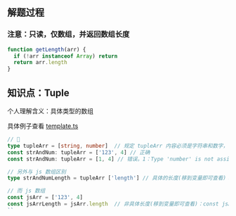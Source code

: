## 解题过程

### 注意：只读，仅数组，并返回数组长度

```js
function getLength(arr) {
  if (!arr instanceof Array) return
  return arr.length
}
```

## 知识点：Tuple

个人理解含义：具体类型的数组

具体例子查看 [template.ts](./template.ts)
```ts
// 🌰
type tupleArr = [string, number]  // 规定 tupleArr 内容必须是字符串和数字，
const strAndNum: tupleArr = ['123', 4] // 正确
const strAndNum: tupleArr = [1, 4] // 错误。1：Type 'number' is not assignable to type 'string'.

// 另外与 js 数组区别
type strAndNumLength = tupleArr ['length'] // 具体的长度(移到变量即可查看)：type strAndNumLength = 2

// 而 js 数组
const jsArr = ['123', 4]
const jsArrLength = jsArr.length  // 非具体长度(移到变量即可查看)：const jsArrLength: number
``